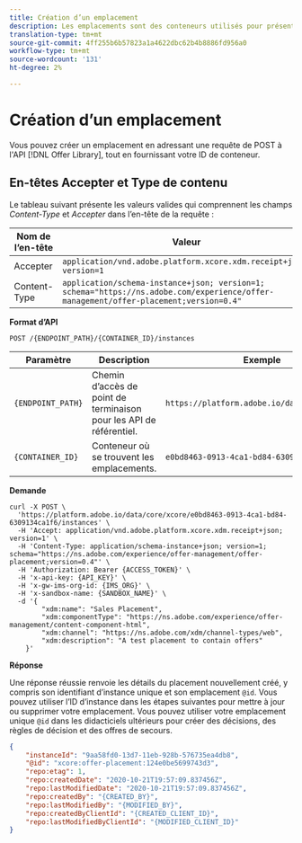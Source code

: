 ```yaml
---
title: Création d’un emplacement
description: Les emplacements sont des conteneurs utilisés pour présenter vos offres.
translation-type: tm+mt
source-git-commit: 4ff255b6b57823a1a4622dbc62b4b8886fd956a0
workflow-type: tm+mt
source-wordcount: '131'
ht-degree: 2%

---
```


# Création d’un emplacement

Vous pouvez créer un emplacement en adressant une requête de POST à l&#39;API [!DNL Offer Library], tout en fournissant votre ID de conteneur.

## En-têtes Accepter et Type de contenu

Le tableau suivant présente les valeurs valides qui comprennent les champs *Content-Type* et *Accepter* dans l’en-tête de la requête :

| Nom de l’en-tête | Valeur |
| ----------- | ----- |
| Accepter | `application/vnd.adobe.platform.xcore.xdm.receipt+json; version=1` |
| Content-Type | `application/schema-instance+json; version=1;  schema="https://ns.adobe.com/experience/offer-management/offer-placement;version=0.4"` |

**Format d’API**

```http
POST /{ENDPOINT_PATH}/{CONTAINER_ID}/instances
```

| Paramètre | Description | Exemple |
| --------- | ----------- | ------- |
| `{ENDPOINT_PATH}` | Chemin d’accès de point de terminaison pour les API de référentiel. | `https://platform.adobe.io/data/core/xcore/` |
| `{CONTAINER_ID}` | Conteneur où se trouvent les emplacements. | `e0bd8463-0913-4ca1-bd84-6309134ca1f6` |

**Demande**

```shell
curl -X POST \
  'https://platform.adobe.io/data/core/xcore/e0bd8463-0913-4ca1-bd84-6309134ca1f6/instances' \
  -H 'Accept: application/vnd.adobe.platform.xcore.xdm.receipt+json; version=1' \
  -H 'Content-Type: application/schema-instance+json; version=1;  schema="https://ns.adobe.com/experience/offer-management/offer-placement;version=0.4"' \
  -H 'Authorization: Bearer {ACCESS_TOKEN}' \
  -H 'x-api-key: {API_KEY}' \
  -H 'x-gw-ims-org-id: {IMS_ORG}' \
  -H 'x-sandbox-name: {SANDBOX_NAME}' \
  -d '{
        "xdm:name": "Sales Placement",
        "xdm:componentType": "https://ns.adobe.com/experience/offer-management/content-component-html",
        "xdm:channel": "https://ns.adobe.com/xdm/channel-types/web",
        "xdm:description": "A test placement to contain offers"
    }'
```

**Réponse**

Une réponse réussie renvoie les détails du placement nouvellement créé, y compris son identifiant d’instance unique et son emplacement `@id`. Vous pouvez utiliser l’ID d’instance dans les étapes suivantes pour mettre à jour ou supprimer votre emplacement. Vous pouvez utiliser votre emplacement unique `@id` dans les didacticiels ultérieurs pour créer des décisions, des règles de décision et des offres de secours.

```json
{
    "instanceId": "9aa58fd0-13d7-11eb-928b-576735ea4db8",
    "@id": "xcore:offer-placement:124e0be5699743d3",
    "repo:etag": 1,
    "repo:createdDate": "2020-10-21T19:57:09.837456Z",
    "repo:lastModifiedDate": "2020-10-21T19:57:09.837456Z",
    "repo:createdBy": "{CREATED_BY}",
    "repo:lastModifiedBy": "{MODIFIED_BY}",
    "repo:createdByClientId": "{CREATED_CLIENT_ID}",
    "repo:lastModifiedByClientId": "{MODIFIED_CLIENT_ID}"
}
```
